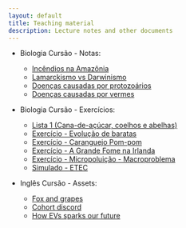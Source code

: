 ```yaml
---
layout: default
title: Teaching material
description: Lecture notes and other documents
---
```


* Biologia Cursão - Notas:
	* <a href="https://drive.google.com/open?id=1iIPK31Rzsu654HOJ-HTB_1cuA7XVqFnR">Incêndios na Amazônia</a>
	* <a href="https://drive.google.com/open?id=1_Kp0Eq9GD5HnYTjOCIfiGpscU1xM7HMk">Lamarckismo vs Darwinismo</a>
	* <a href="https://drive.google.com/open?id=1QoT40Frz-ikoDg8OXio7DOh-R8B_coTX">Doenças causadas por protozoários</a>
	* <a href="https://drive.google.com/open?id=1tP5EMUZ34ki8e0cKw3dySsxtjL_UWMB0">Doenças causadas por vermes</a>
	
* Biologia Cursão - Exercícios:
	* <a href="https://drive.google.com/open?id=1suixRGqW4daSmFdwmwaopXc8irHulRFI399-pu5qicw">Lista 1 (Cana-de-açúcar, coelhos e abelhas)</a>
	* <a href="\assets\teaching\ex1">Exercício - Evolução de baratas</a>
	* <a href="\assets\teaching\ex2">Exercício - Caranguejo Pom-pom</a>
	* <a href="\assets\teaching\ex3">Exercício - A Grande Fome na Irlanda</a>
	* <a href="\assets\teaching\ex4">Exercício - Micropoluição - Macroproblema</a>
	* <a href="\assets\teaching\simulado">Simulado - ETEC</a>

* Inglês Cursão - Assets:
	* <a href="\assets\teaching\english_1">Fox and grapes</a>
	* <a href="\assets\teaching\english_2">Cohort discord</a>
	* <a href="\assets\teaching\english_3">How EVs sparks our future</a>